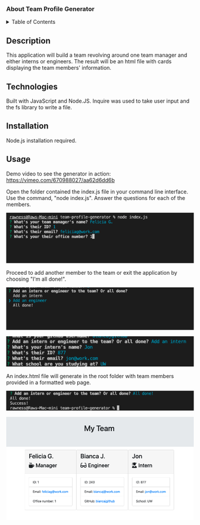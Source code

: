 ### About Team Profile Generator

<details>
<summary>Table of Contents</summary>
  <ol>
    <li><a href="#description">Description</a></li>
    <li><a href="#technologies">Technologies</a></li>
    <li><a href="#installation">Installation</a></li>
    <li><a href="#usage">Usage</a></li>
  </ol>
</details>

## Description

This application will build a team revolving around one team manager and either interns or engineers. The result will be an html file with cards displaying the team members' information.

## Technologies

Built with JavaScript and Node.JS. Inquire was used to take user input and the fs library to write a file. 

## Installation

Node.js installation required. 

## Usage

Demo video to see the generator in action: https://vimeo.com/670988027/aa62d6dd6b

Open the folder contained the index.js file in your command line interface. Use the command, "node index.js". Answer the questions for each of the members. 

![screenshot](./Assets/screen1.png)

Proceed to add another member to the team or exit the application by choosing "I'm all done!".

![screenshot](./Assets/screen2.png)

![screenshot](./Assets/screen3.png)

 An index.html file will generate in the root folder with team members provided in a formatted web page.

 ![screenshot](./Assets/screen4.png)

 ![screenshot](./Assets/screen5.png)


